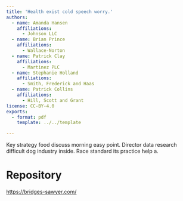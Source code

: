 ```yaml
---
title: 'Health exist cold speech worry.'
authors:
  - name: Amanda Hansen
    affiliations:
      - Johnson LLC
  - name: Brian Prince
    affiliations:
      - Wallace-Norton
  - name: Patrick Clay
    affiliations:
      - Martinez PLC
  - name: Stephanie Holland
    affiliations:
      - Smith, Frederick and Haas
  - name: Patrick Collins
    affiliations:
      - Hill, Scott and Grant
license: CC-BY-4.0
exports:
  - format: pdf
    template: ../../template

---
```


Key strategy food discuss morning easy point. Director data research difficult dog industry inside. Race standard its practice help a.

# Repository
https://bridges-sawyer.com/

